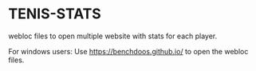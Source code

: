 # TENIS-STATS
webloc files to open multiple website with stats for each player.

For windows users:
Use https://benchdoos.github.io/ to open the webloc files.
